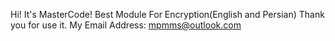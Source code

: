 Hi!
It's MasterCode!
Best Module For Encryption(English and Persian)
Thank you for use it.
My Email Address: mpmms@outlook.com